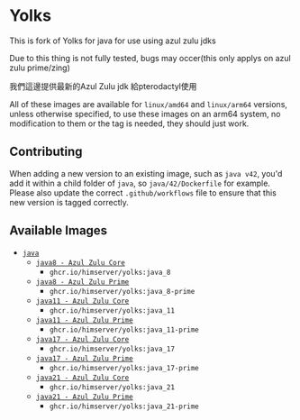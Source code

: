 # Yolks

This is fork of Yolks for java for use using azul zulu jdks

Due to this thing is not fully tested, bugs may occer(this only applys on azul zulu prime/zing)

我們這邊提供最新的Azul Zulu jdk 給pterodactyl使用

All of these images are available for `linux/amd64` and `linux/arm64` versions, unless otherwise specified, to use
these images on an arm64 system, no modification to them or the tag is needed, they should just work.

## Contributing

When adding a new version to an existing image, such as `java v42`, you'd add it within a child folder of `java`, so
`java/42/Dockerfile` for example. Please also update the correct `.github/workflows` file to ensure that this new version
is tagged correctly.

## Available Images


* [`java`](https://github.com/pterodactyl/yolks/tree/master/java)
  * [`java8 - Azul Zulu Core`](https://github.com/pterodactyl/yolks/tree/master/java/8)
    * `ghcr.io/himserver/yolks:java_8` 
  * [`java8 - Azul Zulu Prime`](https://github.com/pterodactyl/yolks/tree/master/java/8-prime)
    * `ghcr.io/himserver/yolks:java_8-prime`
  * [`java11 - Azul Zulu Core`](https://github.com/pterodactyl/yolks/tree/master/java/11)
    * `ghcr.io/himserver/yolks:java_11`
  * [`java11 - Azul Zulu Prime`](https://github.com/pterodactyl/yolks/tree/master/java/11-prime)
    * `ghcr.io/himserver/yolks:java_11-prime`
  * [`java17 - Azul Zulu Core`](https://github.com/HimServer/yolks/tree/master/java/17)
    * `ghcr.io/himserver/yolks:java_17`
  * [`java17 - Azul Zulu Prime`](https://github.com/HimServer/yolks/tree/master/java/17-prime)
    * `ghcr.io/himserver/yolks:java_17-prime`
  * [`java21 - Azul Zulu Core`](https://github.com/HimServer/yolks/tree/master/java/21)
    * `ghcr.io/himserver/yolks:java_21`
  * [`java21 - Azul Zulu Prime`](https://github.com/HimServer/yolks/tree/master/java/21-prime)
    * `ghcr.io/himserver/yolks:java_21-prime`
